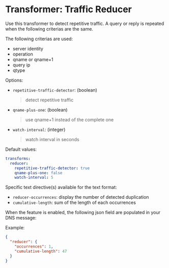 
# Transformer: Traffic Reducer

Use this transformer to detect repetitive traffic.
A query or reply is repeated when the following criterias are the same.

The following criterias are used:

- server identity
- operation
- qname or qname+1
- query ip
- qtype

Options:

- `repetitive-traffic-detector`: (boolean)
  > detect repetitive traffic
- `qname-plus-one`: (boolean)
  > use qname+1 instead of the complete one
- `watch-interval`: (integer)
  > watch interval in seconds

Default values:

```yaml
transforms:
  reducer:
    repetitive-traffic-detector: true
    qname-plus-one: false
    watch-interval: 5
```

Specific text directive(s) available for the text format:

- `reducer-occurrences`: display the number of detected duplication
- `cumulative-length`: sum of the length of each occurrences

When the feature is enabled, the following json field are populated in your DNS message:

Example:

```json
{
  "reducer": {
    "occurrences": 1,
    "cumulative-length": 47
  }
}
```
